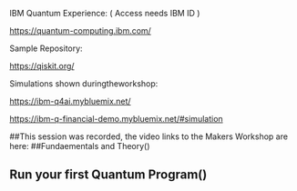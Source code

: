 IBM Quantum Experience: ( Access needs IBM ID )

https://quantum-computing.ibm.com/

Sample Repository:

https://qiskit.org/

Simulations shown duringtheworkshop:

https://ibm-q4ai.mybluemix.net/

https://ibm-q-financial-demo.mybluemix.net/#simulation

##This session was recorded, the video links to the Makers Workshop are here:
##Fundaementals and Theory()
## Run your first Quantum Program()
